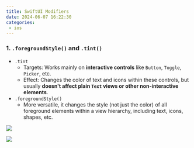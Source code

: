 ```yaml
---
title: SwiftUI Modifiers
date: 2024-06-07 16:22:30
categories:
 - ios
---
```


### 1. `.foregroundStyle()` and `.tint()`

- `.tint`
  - Targets: Works mainly on **interactive controls** like `Button`, `Toggle`, `Picker`, etc.
  - Effect: Changes the color of text and icons within these controls, but usually **doesn't affect plain `Text` views or other non-interactive elements**.
- `.foregroundStyle()`
  - More versatile, it changes the style (not just the color) of all foreground elements within a view hierarchy, including text, icons, shapes, etc. 

![](https://pub-2a6758f3b2d64ef5bb71ba1601101d35.r2.dev/blogs/2024/06/b68b2b854568f35c371b5e1d22b60231.jpg)

![](https://pub-2a6758f3b2d64ef5bb71ba1601101d35.r2.dev/blogs/2024/06/918b49e2021b1534f1274e732efe1522.jpg)

